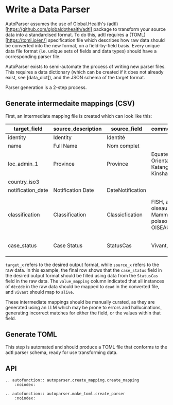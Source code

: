 # Write a Data Parser

AutoParser assumes the use of Global.Health's (adtl)[https://github.com/globaldothealth/adtl]
package to transform your source data into a standardised format. To do this, adtl requires a
(TOML)[https://toml.io/en/] specification file which describes how raw data should be
converted into the new format, on a field-by-field basis. Every unique data file format
(i.e. unique sets of fields and data types) should have a corresponding parser file.

AutoParser exists to semi-automate the process of writing new parser files. This requires
a data dictionary (which can be created if it does not already exist, see [data_dict]),
and the JSON schema of the target format.

Parser generation is a 2-step process. 

## Generate intermedaite mappings (CSV)
First, an intermediate mapping file is created which can look like this:

| target_field      | source_description | source_field     | common_values                                            | target_values                                              | value_mapping                                                                            |
|-------------------|--------------------|------------------|----------------------------------------------------------|------------------------------------------------------------|------------------------------------------------------------------------------------------|
| identity          | Identity           | Identité         |                                                          |                                                            |                                                                                          |
| name              | Full Name          | Nom complet      |                                                          |                                                            |                                                                                          |
| loc_admin_1       | Province           | Province         | Equateur, Orientale, Katanga, Kinshasa                   |                                                            |                                                                                          |
| country_iso3      |                    |                  |                                                          |                                                            |                                                                                          |
| notification_date | Notification Date  | DateNotification |                                                          |                                                            |                                                                                          |
| classification    | Classification     | Classicfication  | FISH, amphibie, oiseau, Mammifère, poisson, REPT, OISEAU | mammal, bird, reptile, amphibian, fish, invertebrate, None | mammifère=mammal, rept=reptile, fish=fish, oiseau=bird, amphibie=amphibian, poisson=fish |
| case_status       | Case Status        | StatusCas        | Vivant, Décédé                                           | alive, dead, unknown, None                                 | décédé=dead, vivant=alive                                                                |

`target_x` refers to the desired output format, while `source_x` refers to the raw data.
In this example, the final row shows that the `case_status` field in the desired output
format should be filled using data from the `StatusCas` field in the raw data. The `value_mapping`
column indicated that all instances of `décédé` in the raw data should be mapped to `dead`
in the converted file, and `vivant` should map to `alive`.

These intermediate mappings should be manually curated, as they are generated using an
LLM which may be prone to errors and hallucinations, generating incorrect matches for either
the field, or the values within that field.

## Generate TOML

This step is automated and should produce a TOML file that conforms to the adtl parser
schema, ready for use transforming data.

## API

```{eval-rst}
.. autofunction:: autoparser.create_mapping.create_mapping
    :noindex:

.. autofunction:: autoparser.make_toml.create_parser
    :noindex:
```